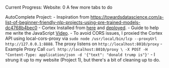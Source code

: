 
Current Progress:
Website:
    0 A few more tabs to do

AutoComplete Project:
    - Inspiration from https://towardsdatascience.com/a-list-of-beginner-friendly-nlp-projects-using-pre-trained-models-dc4768b4bec0
    - Cortex Installed from [here](https://github.com/cortexlabs/cortex/tree/master/examples/pytorch/search-completer) and [deployed](https://docs.cortex.dev/deployments/deployment).
    - Guide to help me write the JavaScript [Video](https://www.youtube.com/watch?v=uaa9HVC-tQA).
    - To avoid CORS issues, I proxied the Cortex API using local-cors-proxy via `sudo node /usr/local/bin/lcp --proxyUrl http://127.0.0.1:8888`. The proxy listens on `http://localhost:8010/proxy`
    - Example Proxy Call
        ```
        curl http://localhost:8010/proxy \
        -X POST -H "Content-Type: application/json -d '{"text": "donald trump is"}'
        ```
    - I strung it up to my website (Project 1), but there's a bit of cleaning up to do.

